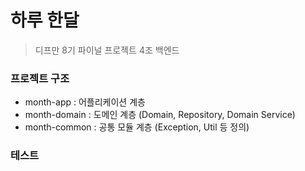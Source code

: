 # 하루 한달
> 디프만 8기 파이널 프로젝트 4조 백엔드

### 프로젝트 구조
* month-app : 어플리케이션 계층
* month-domain : 도메인 계층 (Domain, Repository, Domain Service)
* month-common : 공통 모듈 계층 (Exception, Util 등 정의)

### 테스트